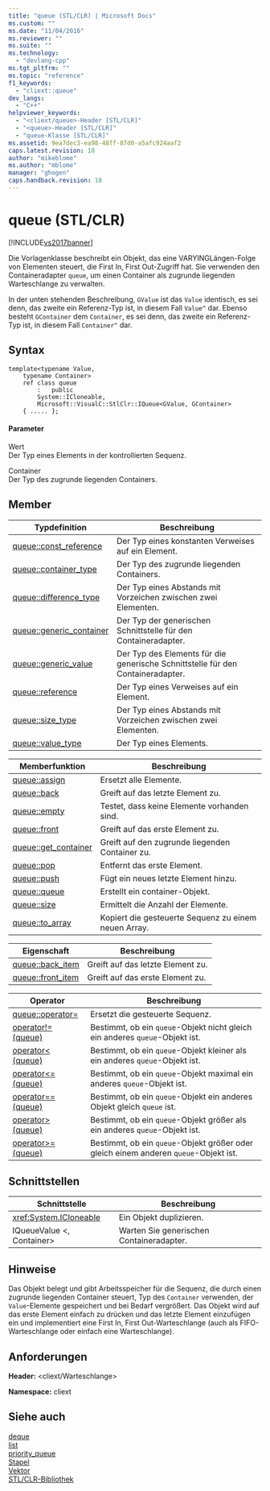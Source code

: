 ```yaml
---
title: "queue (STL/CLR) | Microsoft Docs"
ms.custom: ""
ms.date: "11/04/2016"
ms.reviewer: ""
ms.suite: ""
ms.technology: 
  - "devlang-cpp"
ms.tgt_pltfrm: ""
ms.topic: "reference"
f1_keywords: 
  - "cliext::queue"
dev_langs: 
  - "C++"
helpviewer_keywords: 
  - "<cliext/queue>-Header [STL/CLR]"
  - "<queue>-Header [STL/CLR]"
  - "queue-Klasse [STL/CLR]"
ms.assetid: 9ea7dec3-ea98-48ff-87d0-a5afc924aaf2
caps.latest.revision: 18
author: "mikeblome"
ms.author: "mblome"
manager: "ghogen"
caps.handback.revision: 18
---
```

# queue (STL/CLR)
[!INCLUDE[vs2017banner](../assembler/inline/includes/vs2017banner.md)]

Die Vorlagenklasse beschreibt ein Objekt, das eine VARYINGLängen\-Folge von Elementen steuert, die First In, First Out\-Zugriff hat.  Sie verwenden den Containeradapter `queue`, um einen Container als zugrunde liegenden Warteschlange zu verwalten.  
  
 In der unten stehenden Beschreibung, `GValue` ist das `Value` identisch, es sei denn, das zweite ein Referenz\-Typ ist, in diesem Fall `Value^` dar.  Ebenso besteht `GContainer` dem `Container`, es sei denn, das zweite ein Referenz\-Typ ist, in diesem Fall `Container^` dar.  
  
## Syntax  
  
```  
template<typename Value,  
    typename Container>  
    ref class queue  
        :   public  
        System::ICloneable,  
        Microsoft::VisualC::StlClr::IQueue<GValue, GContainer>  
    { ..... };  
```  
  
#### Parameter  
 Wert  
 Der Typ eines Elements in der kontrollierten Sequenz.  
  
 Container  
 Der Typ des zugrunde liegenden Containers.  
  
## Member  
  
|Typdefinition|**Beschreibung**|  
|-------------------|----------------------|  
|[queue::const\_reference](../dotnet/queue-const-reference-stl-clr.md)|Der Typ eines konstanten Verweises auf ein Element.|  
|[queue::container\_type](../dotnet/queue-container-type-stl-clr.md)|Der Typ des zugrunde liegenden Containers.|  
|[queue::difference\_type](../dotnet/queue-difference-type-stl-clr.md)|Der Typ eines Abstands mit Vorzeichen zwischen zwei Elementen.|  
|[queue::generic\_container](../dotnet/queue-generic-container-stl-clr.md)|Der Typ der generischen Schnittstelle für den Containeradapter.|  
|[queue::generic\_value](../dotnet/queue-generic-value-stl-clr.md)|Der Typ des Elements für die generische Schnittstelle für den Containeradapter.|  
|[queue::reference](../dotnet/queue-reference-stl-clr.md)|Der Typ eines Verweises auf ein Element.|  
|[queue::size\_type](../dotnet/queue-size-type-stl-clr.md)|Der Typ eines Abstands mit Vorzeichen zwischen zwei Elementen.|  
|[queue::value\_type](../dotnet/queue-value-type-stl-clr.md)|Der Typ eines Elements.|  
  
|Memberfunktion|**Beschreibung**|  
|--------------------|----------------------|  
|[queue::assign](../dotnet/queue-assign-stl-clr.md)|Ersetzt alle Elemente.|  
|[queue::back](../dotnet/queue-back-stl-clr.md)|Greift auf das letzte Element zu.|  
|[queue::empty](../dotnet/queue-empty-stl-clr.md)|Testet, dass keine Elemente vorhanden sind.|  
|[queue::front](../dotnet/queue-front-stl-clr.md)|Greift auf das erste Element zu.|  
|[queue::get\_container](../dotnet/queue-get-container-stl-clr.md)|Greift auf den zugrunde liegenden Container zu.|  
|[queue::pop](../dotnet/queue-pop-stl-clr.md)|Entfernt das erste Element.|  
|[queue::push](../dotnet/queue-push-stl-clr.md)|Fügt ein neues letzte Element hinzu.|  
|[queue::queue](../dotnet/queue-queue-stl-clr.md)|Erstellt ein container\-Objekt.|  
|[queue::size](../dotnet/queue-size-stl-clr.md)|Ermittelt die Anzahl der Elemente.|  
|[queue::to\_array](../dotnet/queue-to-array-stl-clr.md)|Kopiert die gesteuerte Sequenz zu einem neuen Array.|  
  
|Eigenschaft|**Beschreibung**|  
|-----------------|----------------------|  
|[queue::back\_item](../dotnet/queue-back-item-stl-clr.md)|Greift auf das letzte Element zu.|  
|[queue::front\_item](../dotnet/queue-front-item-stl-clr.md)|Greift auf das erste Element zu.|  
  
|Operator|**Beschreibung**|  
|--------------|----------------------|  
|[queue::operator\=](../dotnet/queue-operator-assign-stl-clr.md)|Ersetzt die gesteuerte Sequenz.|  
|[operator\!\= \(queue\)](../dotnet/operator-inequality-queue-stl-clr.md)|Bestimmt, ob ein `queue`\-Objekt nicht gleich ein anderes `queue`\-Objekt ist.|  
|[operator\< \(queue\)](../dotnet/operator-less-than-queue-stl-clr.md)|Bestimmt, ob ein `queue`\-Objekt kleiner als ein anderes `queue`\-Objekt ist.|  
|[operator\<\= \(queue\)](../dotnet/operator-less-or-equal-queue-stl-clr.md)|Bestimmt, ob ein `queue`\-Objekt maximal ein anderes `queue`\-Objekt ist.|  
|[operator\=\= \(queue\)](../dotnet/operator-equality-queue-stl-clr.md)|Bestimmt, ob ein `queue`\-Objekt ein anderes Objekt gleich `queue` ist.|  
|[operator\> \(queue\)](../dotnet/operator-greater-than-queue-stl-clr.md)|Bestimmt, ob ein `queue`\-Objekt größer als ein anderes `queue`\-Objekt ist.|  
|[operator\>\= \(queue\)](../dotnet/operator-greater-or-equal-queue-stl-clr.md)|Bestimmt, ob ein `queue`\-Objekt größer oder gleich einem anderen `queue`\-Objekt ist.|  
  
## Schnittstellen  
  
|Schnittstelle|**Beschreibung**|  
|-------------------|----------------------|  
|<xref:System.ICloneable>|Ein Objekt duplizieren.|  
|IQueueValue \<, Container\>|Warten Sie generischen Containeradapter.|  
  
## Hinweise  
 Das Objekt belegt und gibt Arbeitsspeicher für die Sequenz, die durch einen zugrunde liegenden Container steuert, Typ des `Container` verwenden, der `Value`\-Elemente gespeichert und bei Bedarf vergrößert.  Das Objekt wird auf das erste Element einfach zu drücken und das letzte Element einzufügen ein und implementiert eine First In, First Out\-Warteschlange \(auch als FIFO\-Warteschlange oder einfach eine Warteschlange\).  
  
## Anforderungen  
 **Header:** \<cliext\/Warteschlange\>  
  
 **Namespace:** cliext  
  
## Siehe auch  
 [deque](../dotnet/deque-stl-clr.md)   
 [list](../dotnet/list-stl-clr.md)   
 [priority\_queue](../dotnet/priority-queue-stl-clr.md)   
 [Stapel](../dotnet/stack-stl-clr.md)   
 [Vektor](../dotnet/vector-stl-clr.md)   
 [STL\/CLR\-Bibliothek](../dotnet/stl-clr-library-reference.md)